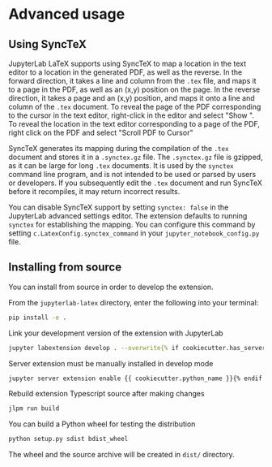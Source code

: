 # Advanced usage

## Using SyncTeX

JupyterLab LaTeX supports using SyncTeX to map a location in the
text editor to a location in the generated PDF, as well as the reverse.
In the forward direction, it takes a line and column from the `.tex` file,
and maps it to a page in the PDF, as well as an (x,y) position on the page.
In the reverse direction, it takes a page and an (x,y) position, and maps
it onto a line and column of the `.tex` document.
To reveal the page of the PDF corresponding to the cursor in the text editor,
right-click in the editor and select "Show ".
To reveal the location in the text editor corresponding to a page of the PDF,
right click on the PDF and select "Scroll PDF to Cursor"

SyncTeX generates its mapping during the compilation of the `.tex` document
and stores it in a `.synctex.gz` file.
The `.synctex.gz` file is gzipped, as it can be large for long `.tex` documents.
It is used by the `synctex` command line program,
and is not intended to be used or parsed by users or developers.
If you subsequently edit the `.tex` document and run SyncTeX
before it recompiles, it may return incorrect results.

You can disable SyncTeX support by setting `synctex: false`
in the JupyterLab advanced settings editor.
The extension defaults to running `synctex` for establishing the mapping.
You can configure this command by setting `c.LatexConfig.synctex_command`
in your `jupyter_notebook_config.py` file.

## Installing from source

You can install from source in order to develop the extension.

From the `jupyterlab-latex` directory, enter the following into your terminal:

```bash
pip install -e .
```

Link your development version of the extension with JupyterLab

```bash
jupyter labextension develop . --overwrite{% if cookiecutter.has_server_extension.lower().startswith('y') %}
```

Server extension must be manually installed in develop mode

```bash
jupyter server extension enable {{ cookiecutter.python_name }}{% endif %}
```

Rebuild extension Typescript source after making changes

```bash
jlpm run build
```

You can build a Python wheel for testing the distribution

```bash
python setup.py sdist bdist_wheel
```

The wheel and the source archive will be created in `dist/` directory.
